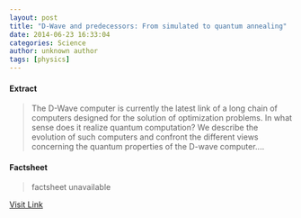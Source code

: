 ```yaml
---
layout: post
title: "D-Wave and predecessors: From simulated to quantum annealing"
date: 2014-06-23 16:33:04
categories: Science
author: unknown author
tags: [physics]
---
```



#### Extract
>The D-Wave computer is currently the latest link of a long chain of computers designed for the solution of optimization problems. In what sense does it realize quantum computation? We describe the evolution of such computers and confront the different views concerning the quantum properties of the D-wave computer....

#### Factsheet
>factsheet unavailable

[Visit Link](http://phys.org/news322745572.html)


